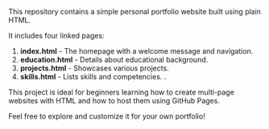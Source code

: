 This repository contains a simple personal portfolio website built using plain HTML. 

It includes four linked pages:

1. **index.html** - The homepage with a welcome message and navigation.
2. **education.html** - Details about educational background.
3. **projects.html** - Showcases various projects.
4. **skills.html** - Lists skills and competencies.
.

This project is ideal for beginners learning how to create multi-page websites with HTML and how to host them using GitHub Pages.

Feel free to explore and customize it for your own portfolio!
